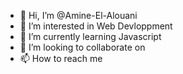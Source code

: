 - 👋 Hi, I’m @Amine-El-Alouani
- 👀 I’m interested in Web Devloppment
- 🌱 I’m currently learning Javascript
- 💞️ I’m looking to collaborate on 
- 📫 How to reach me 

<!---
Amine-El-Alouani/Amine-El-Alouani is a ✨ special ✨ repository because its `README.md` (this file) appears on your GitHub profile.
You can click the Preview link to take a look at your changes.
--->
